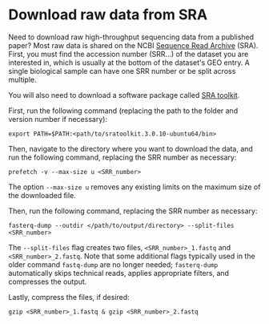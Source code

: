 # Download raw data from SRA

Need to download raw high-throughput sequencing data from a published paper? Most raw data is shared on the NCBI [Sequence Read Archive](https://www.ncbi.nlm.nih.gov/sra) (SRA). First, you must find the accession number (SRR...) of the dataset you are interested in, which is usually at the bottom of the dataset's GEO entry. A single biological sample can have one SRR number or be split across multiple.

You will also need to download a software package called [SRA toolkit](https://github.com/ncbi/sra-tools).

First, run the following command (replacing the path to the folder and version number if necessary):
```
export PATH=$PATH:<path/to/sratoolkit.3.0.10-ubuntu64/bin>
```

Then, navigate to the directory where you want to download the data, and run the following command, replacing the SRR number as necessary:
```
prefetch -v --max-size u <SRR_number>
```
The option `--max-size u` removes any existing limits on the maximum size of the downloaded file.

Then, run the following command, replacing the SRR number as necessary:
```
fasterq-dump --outdir </path/to/output/directory> --split-files <SRR_number>
```

The `--split-files` flag creates two files, `<SRR_number>_1.fastq` and `<SRR_number>_2.fastq`. Note that some additional flags typically used in the older command `fastq-dump` are no longer needed; `fasterq-dump` automatically skips technical reads, applies appropriate filters, and compresses the output.

Lastly, compress the files, if desired:
```
gzip <SRR_number>_1.fastq & gzip <SRR_number>_2.fastq
```